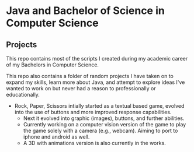# Java and Bachelor of Science in Computer Science

## Projects

This repo contains most of the scripts I created during my academic career of my Bachelors in Computer Science. 

This repo also contains a folder of random projects I have taken on to expand my skills, learn more about Java, and attempt to explore ideas I've wanted to work on but never had a reason to professionally or educationally. 

- Rock, Paper, Scissors intially started as a textual based game, evolved into the use of buttons and more improved response capabilities.
  - Next it evolved into graphic (images), buttons, and further abilities. 
  - Currently working on a computer vision version of the game to play the game solely with a camera (e.g., webcam). Aiming to port to iphone and android as well.
  - A 3D with animations version is also currently in the works. 
  
